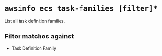 # `awsinfo ecs task-families [filter]*`

List all task definition families.

## Filter matches against

* Task Definition Family
